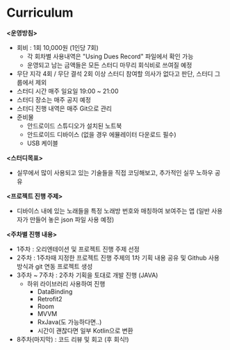 # Curriculum

**<운영방침>**
- 회비 : 1회 10,000원 (1인당 7회)
  - 각 회차별 사용내역은 "Using Dues Record" 파일에서 확인 가능
  - 운영되고 남는 금액들은 모든 스터디 마무리 회식비로 쓰여질 예정
- 무단 지각 4회 / 무단 결석 2회 이상 스터디 참여할 의사가 없다고 판단, 스터디 그룹에서 제외
- 스터디 시간 매주 일요일 19:00 ~ 21:00
- 스터디 장소는 매주 공지 예정
- 스터디 진행 내역은 매주 Git으로 관리
- 준비물 
	- 안드로이드 스튜디오가 설치된 노트북
	- 안드로이드 디바이스 (없을 경우 에뮬레이터 다운로드 필수)
	- USB 케이블



**<스터디목표>**
- 실무에서 많이 사용되고 있는 기술들을 직접 코딩해보고, 추가적인 실무 노하우 공유



**<프로젝트 진행 주제>**
- 디바이스 내에 있는 노래들을 특정 노래방 번호와 매칭하여 보여주는 앱
  (일반 사용자가 만들어 놓은 json 파일 사용 예정)



**<주차별 진행 내용>**
- 1주차 : 오리엔테이션 및 프로젝트 진행 주제 선정
- 2주차 : 1주차때 지정한 프로젝트 진행 주제의 1차 기획 내용 공유 및 Github 사용 방식과 git 연동 프로젝트 생성
- 3주차 ~ 7주차 : 2주차 기획을 토대로 개발 진행 (JAVA) 
	- 하위 라이브러리 사용하여 진행
		- DataBinding
		- Retrofit2
		- Room
		- MVVM
		- RxJava(도 가능하다면..)
		- 시간이 괜찮다면 일부 Kotlin으로 변환
- 8주차(마지막) : 코드 리뷰 및 회고 (후 회식!)
